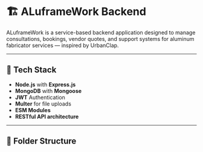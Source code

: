 # 🏗️ ALuframeWork Backend

ALuframeWork is a service-based backend application designed to manage consultations, bookings, vendor quotes, and support systems for aluminum fabricator services — inspired by UrbanClap.

---

## 🚀 Tech Stack

- **Node.js** with **Express.js**
- **MongoDB** with **Mongoose**
- **JWT** Authentication
- **Multer** for file uploads
- **ESM Modules**
- **RESTful API architecture**

---

## 📁 Folder Structure


